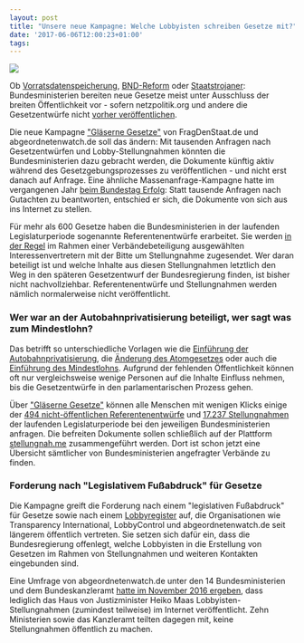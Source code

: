 ```yaml
---
layout: post
title: "Unsere neue Kampagne: Welche Lobbyisten schreiben Gesetze mit?"
date: '2017-06-06T12:00:23+01:00'
tags: 
---
```

<img src="https://cdn.netzpolitik.org/wp-upload/2017/06/stellungnahmen_lobbyisten-1200x675.png">

Ob <a href="https://netzpolitik.org/2015/jetzt-aktiv-werden-wir-veroeffentlichen-den-gesetzesentwurf-zur-vorratsdatenspeicherung/">Vorratsdatenspeicherung</a>, <a href="https://netzpolitik.org/2016/wir-veroeffentlichen-den-gesetzentwurf-zur-bnd-reform-grosse-koalition-will-geheimdienst-ueberwachung-legalisieren/">BND-Reform</a> oder <a href="https://netzpolitik.org/2017/wir-veroeffentlichen-den-gesetzentwurf-der-grossen-koalition-zum-massenhaften-einsatz-von-staatstrojanern/">Staatstrojaner</a>: Bundesministerien bereiten neue Gesetze meist unter Ausschluss der breiten Öffentlichkeit vor - sofern netzpolitik.org und andere die Gesetzentwürfe nicht <a href="https://netzpolitik.org/tag/exklusiv/">vorher veröffentlichen</a>.

Die neue Kampagne <a href="https://fragdenstaat.de/gesetze/">"Gläserne Gesetze"</a> von FragDenStaat.de und abgeordnetenwatch.de soll das ändern: Mit tausenden Anfragen nach Gesetzentwürfen und Lobby-Stellungnahmen könnten die Bundesministerien dazu gebracht werden, die Dokumente künftig aktiv während des Gesetzgebungsprozesses zu veröffentlichen - und nicht erst danach auf Anfrage. Eine ähnliche Massenanfrage-Kampagne hatte im vergangenen Jahr <a href="https://netzpolitik.org/2016/fragdenbundestag-erfolgreich-bundestag-oeffnet-seine-aktenschraenke/">beim Bundestag Erfolg</a>: Statt tausende Anfragen nach Gutachten zu beantworten, entschied er sich, die Dokumente von sich aus ins Internet zu stellen.

Für mehr als 600 Gesetze haben die Bundesministerien in der laufenden Legislaturperiode sogenannte Referentenentwürfe erarbeitet. Sie werden <a href="https://www.jurion.de/gesetze/ggo-4/47/">in der Regel</a> im Rahmen einer Verbändebeteiligung ausgewählten Interessenvertretern mit der Bitte um Stellungnahme zugesendet. Wer daran beteiligt ist und welche Inhalte aus diesen Stellungnahmen letztlich den Weg in den späteren Gesetzentwurf der Bundesregierung finden, ist bisher nicht nachvollziehbar. Referentenentwürfe und Stellungnahmen werden nämlich normalerweise nicht veröffentlicht.

<h3>Wer war an der Autobahnprivatisierung beteiligt, wer sagt was zum Mindestlohn?</h3>

Das betrifft so unterschiedliche Vorlagen wie die <a href="https://fragdenstaat.de/kampagne/gesetze/?q=Gesetz%20zur%20Neuregelung%20des%20bundesstaatlichen%20Finanzausgleichsystems%20ab%20dem%20Jahr%202020%20und%20zur%20%C3%84nderung%20haushaltsrechtlicher%20Vorschriften">Einführung der Autobahnprivatisierung</a>, die <a href="https://fragdenstaat.de/kampagne/gesetze/?q=15.%20Gesetz%20zur%20%C3%84nderung%20des%20Atomgesetzes">Änderung des Atomgesetzes</a> oder auch die <a href="https://fragdenstaat.de/kampagne/gesetze/?q=GE%20St%C3%A4rkung%20der%20Tarifautonomie%20(Mindestlohn)">Einführung des Mindestlohns</a>. Aufgrund der fehlenden Öffentlichkeit können oft nur vergleichsweise wenige Personen auf die Inhalte Einfluss nehmen, bis die Gesetzentwürfe in den parlamentarischen Prozess gehen.

Über <a href="https://fragdenstaat.de/gesetze/">"Gläserne Gesetze"</a> können alle Menschen mit wenigen Klicks einige der <a href="https://fragdenstaat.de/kampagne/gesetze/?q=&page=&campaign=9">494 nicht-öffentlichen Referentenentwürfe</a> und <a href="https://fragdenstaat.de/kampagne/gesetze/?q=&page=&campaign=8">17.237 Stellungnahmen</a> der laufenden Legislaturperiode bei den jeweiligen Bundesministerien anfragen. Die befreiten Dokumente sollen schließlich auf der Plattform <a href="https://stellungnah.me/">stellungnah.me</a> zusammengeführt werden. Dort ist schon jetzt eine Übersicht sämtlicher von Bundesministerien angefragter Verbände zu finden. 

<h3>Forderung nach "Legislativem Fußabdruck" für Gesetze</h3>

Die Kampagne greift die Forderung nach einem "legislativen Fußabdruck" für Gesetze sowie nach einem <a href="https://lobbyregister.org/">Lobbyregister</a> auf, die Organisationen wie Transparency International, LobbyControl und abgeordnetenwatch.de seit längerem öffentlich vertreten. Sie setzen sich dafür ein, dass die Bundesregierung offenlegt, welche Lobbyisten in die Erstellung von Gesetzen im Rahmen von Stellungnahmen und weiteren Kontakten eingebunden sind.

Eine Umfrage von abgeordnetenwatch.de unter den 14 Bundesministerien und dem Bundeskanzleramt <a href="https://www.abgeordnetenwatch.de/blog/2016-11-24/ministerien-halten-tausende-stellungnahmen-von-lobbyisten-unter-verschluss">hatte im November 2016 ergeben</a>, dass lediglich das Haus von Justizminister Heiko Maas Lobbyisten-Stellungnahmen (zumindest teilweise) im Internet veröffentlicht. Zehn Ministerien sowie das Kanzleramt teilten dagegen mit, keine Stellungnahmen öffentlich zu machen.
